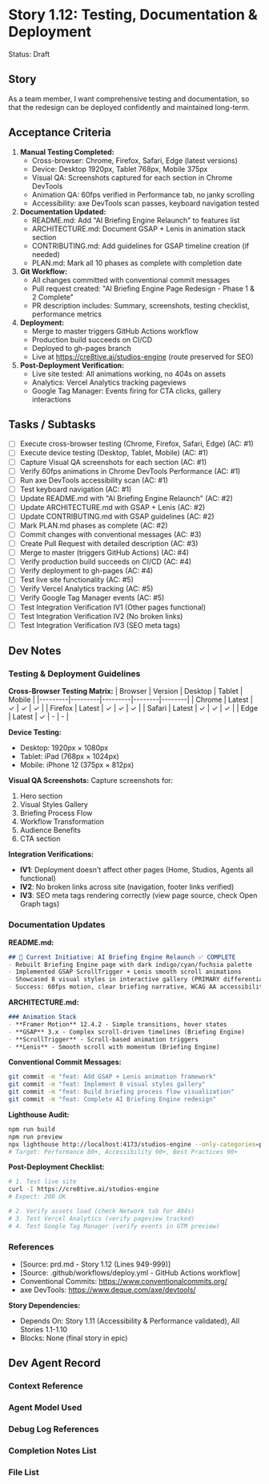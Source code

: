 # Story 1.12: Testing, Documentation & Deployment

Status: Draft

## Story

As a team member,
I want comprehensive testing and documentation,
so that the redesign can be deployed confidently and maintained long-term.

## Acceptance Criteria

1. **Manual Testing Completed:**
   - Cross-browser: Chrome, Firefox, Safari, Edge (latest versions)
   - Device: Desktop 1920px, Tablet 768px, Mobile 375px
   - Visual QA: Screenshots captured for each section in Chrome DevTools
   - Animation QA: 60fps verified in Performance tab, no janky scrolling
   - Accessibility: axe DevTools scan passes, keyboard navigation tested
2. **Documentation Updated:**
   - README.md: Add "AI Briefing Engine Relaunch" to features list
   - ARCHITECTURE.md: Document GSAP + Lenis in animation stack section
   - CONTRIBUTING.md: Add guidelines for GSAP timeline creation (if needed)
   - PLAN.md: Mark all 10 phases as complete with completion date
3. **Git Workflow:**
   - All changes committed with conventional commit messages
   - Pull request created: "AI Briefing Engine Page Redesign - Phase 1 & 2 Complete"
   - PR description includes: Summary, screenshots, testing checklist, performance metrics
4. **Deployment:**
   - Merge to master triggers GitHub Actions workflow
   - Production build succeeds on CI/CD
   - Deployed to gh-pages branch
   - Live at https://cre8tive.ai/studios-engine (route preserved for SEO)
5. **Post-Deployment Verification:**
   - Live site tested: All animations working, no 404s on assets
   - Analytics: Vercel Analytics tracking pageviews
   - Google Tag Manager: Events firing for CTA clicks, gallery interactions

## Tasks / Subtasks

- [ ] Execute cross-browser testing (Chrome, Firefox, Safari, Edge) (AC: #1)
- [ ] Execute device testing (Desktop, Tablet, Mobile) (AC: #1)
- [ ] Capture Visual QA screenshots for each section (AC: #1)
- [ ] Verify 60fps animations in Chrome DevTools Performance (AC: #1)
- [ ] Run axe DevTools accessibility scan (AC: #1)
- [ ] Test keyboard navigation (AC: #1)
- [ ] Update README.md with "AI Briefing Engine Relaunch" (AC: #2)
- [ ] Update ARCHITECTURE.md with GSAP + Lenis (AC: #2)
- [ ] Update CONTRIBUTING.md with GSAP guidelines (AC: #2)
- [ ] Mark PLAN.md phases as complete (AC: #2)
- [ ] Commit changes with conventional messages (AC: #3)
- [ ] Create Pull Request with detailed description (AC: #3)
- [ ] Merge to master (triggers GitHub Actions) (AC: #4)
- [ ] Verify production build succeeds on CI/CD (AC: #4)
- [ ] Verify deployment to gh-pages (AC: #4)
- [ ] Test live site functionality (AC: #5)
- [ ] Verify Vercel Analytics tracking (AC: #5)
- [ ] Verify Google Tag Manager events (AC: #5)
- [ ] Test Integration Verification IV1 (Other pages functional)
- [ ] Test Integration Verification IV2 (No broken links)
- [ ] Test Integration Verification IV3 (SEO meta tags)

## Dev Notes

### Testing & Deployment Guidelines

**Cross-Browser Testing Matrix:**
| Browser | Version | Desktop | Tablet | Mobile |
|---------|---------|---------|--------|--------|
| Chrome | Latest | ✓ | ✓ | ✓ |
| Firefox | Latest | ✓ | ✓ | ✓ |
| Safari | Latest | ✓ | ✓ | ✓ |
| Edge | Latest | ✓ | - | - |

**Device Testing:**
- Desktop: 1920px × 1080px
- Tablet: iPad (768px × 1024px)
- Mobile: iPhone 12 (375px × 812px)

**Visual QA Screenshots:**
Capture screenshots for:
1. Hero section
2. Visual Styles Gallery
3. Briefing Process Flow
4. Workflow Transformation
5. Audience Benefits
6. CTA section

**Integration Verifications:**
- **IV1**: Deployment doesn't affect other pages (Home, Studios, Agents all functional)
- **IV2**: No broken links across site (navigation, footer links verified)
- **IV3**: SEO meta tags rendering correctly (view page source, check Open Graph tags)

### Documentation Updates

**README.md:**
```markdown
## 🎯 Current Initiative: AI Briefing Engine Relaunch ✅ COMPLETE
- Rebuilt Briefing Engine page with dark indigo/cyan/fuchsia palette
- Implemented GSAP ScrollTrigger + Lenis smooth scroll animations
- Showcased 8 visual styles in interactive gallery (PRIMARY differentiator)
- Success: 60fps motion, clear briefing narrative, WCAG AA accessibility
```

**ARCHITECTURE.md:**
```markdown
### Animation Stack
- **Framer Motion** 12.4.2 - Simple transitions, hover states
- **GSAP** 3.x - Complex scroll-driven timelines (Briefing Engine)
- **ScrollTrigger** - Scroll-based animation triggers
- **Lenis** - Smooth scroll with momentum (Briefing Engine)
```

**Conventional Commit Messages:**
```bash
git commit -m "feat: Add GSAP + Lenis animation framework"
git commit -m "feat: Implement 8 visual styles gallery"
git commit -m "feat: Build briefing process flow visualization"
git commit -m "feat: Complete AI Briefing Engine redesign"
```

**Lighthouse Audit:**
```bash
npm run build
npm run preview
npx lighthouse http://localhost:4173/studios-engine --only-categories=performance,accessibility,best-practices --view
# Target: Performance 80+, Accessibility 90+, Best Practices 90+
```

**Post-Deployment Checklist:**
```bash
# 1. Test live site
curl -I https://cre8tive.ai/studios-engine
# Expect: 200 OK

# 2. Verify assets load (check Network tab for 404s)
# 3. Test Vercel Analytics (verify pageview tracked)
# 4. Test Google Tag Manager (verify events in GTM preview)
```

### References

- [Source: prd.md - Story 1.12 (Lines 949-999)]
- [Source: .github/workflows/deploy.yml - GitHub Actions workflow]
- Conventional Commits: https://www.conventionalcommits.org/
- axe DevTools: https://www.deque.com/axe/devtools/

**Story Dependencies:**
- Depends On: Story 1.11 (Accessibility & Performance validated), All Stories 1.1-1.10
- Blocks: None (final story in epic)

## Dev Agent Record

### Context Reference

<!-- Path(s) to story context XML/JSON will be added here by context workflow -->

### Agent Model Used

<!-- To be filled by dev agent -->

### Debug Log References

<!-- To be filled by dev agent -->

### Completion Notes List

<!-- To be filled by dev agent -->

### File List

<!-- To be filled by dev agent -->
